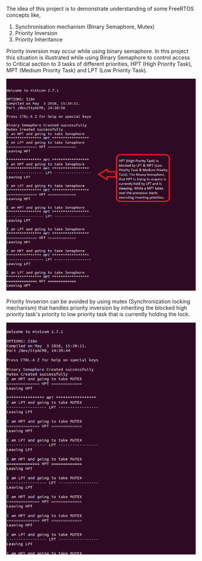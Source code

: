 The idea of this project is to demonstrate understanding of some FreeRTOS concepts like,

1. Synchronisation mechanism (Binary Semaphore, Mutex)
2. Priority Inversion
2. Priority Inheritance

Priority inversion may occur while using binary semaphore. In this project this situation is illustrated while using Binary Semaphore to control access to Critical section to 3 tasks of different priorities, HPT (High Priority Task), MPT (Medium Priority Task) and LPT (Low Priority Task). 

![](output/priority_inversion_demo_illustrated.png)

Priority Invserion can be avoided by using mutex (Synchronization locking mechanism) that handles priority inversion by inheriting the blocked high priority task's priority to low priority task that is currently holding the lock.

![](output/priority_inheritance.png)

